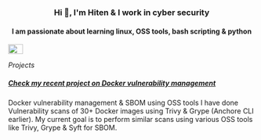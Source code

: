 <!--
**cyberhiten/cyberhiten** is a ✨ _special_ ✨ repository because its `README.md` (this file) appears on your GitHub profile.
-->

<h3 align="center">Hi 👋, I'm Hiten & I work in cyber security </h3>

<h4 align="center">I am passionate about learning linux, OSS tools, bash scripting & python</h4>

<p align="left">
<a href="https://in.linkedin.com/in/hitendesai" target="_blank"><img align="center" src="https://raw.githubusercontent.com/rahuldkjain/github-profile-readme-generator/master/src/images/icons/Social/linked-in-alt.svg" alt="Hiten Desai" height="20" width="30" /></a>
</p>


_Projects_ 

##### [Check my recent project on Docker vulnerability management](https://github.com/cyberhiten/Docker-vuln-mgmt)

Docker vulnerability management & SBOM using OSS tools 
I have done Vulnerability scans of 30+ Docker images using Trivy & Grype (Anchore CLI earlier). My current goal is to perform similar scans using various OSS tools like Trivy, Grype & Syft for SBOM.
